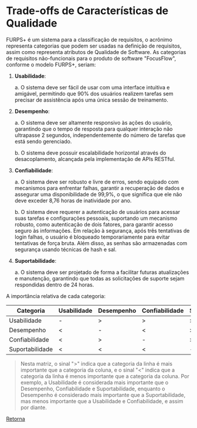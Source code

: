 # Trade-offs de Características de Qualidade

FURPS+ é um sistema para a classificação de requisitos, o acrônimo representa categorias que podem ser usadas na definição de requisitos, assim como representa atributos de Qualidade de Software.
As categorias de requisitos não-funcionais para o produto de software "FocusFlow", conforme o modelo FURPS+, seriam:

1. **Usabilidade**: 
   
   a. O sistema deve ser fácil de usar com uma interface intuitiva e amigável, permitindo que 90% dos usuários realizem tarefas sem precisar de assistência após uma única sessão de treinamento.

2. **Desempenho**: 
   
   a. O sistema deve ser altamente responsivo às ações do usuário, garantindo que o tempo de resposta para qualquer interação não ultrapasse 2 segundos, independentemente do número de tarefas que está sendo gerenciado.

   b. O sistema deve possuir escalabilidade horizontal através do desacoplamento, alcançada pela implementação de APIs RESTful.

3. **Confiabilidade**: 
   
   a. O sistema deve ser robusto e livre de erros, sendo equipado com mecanismos para enfrentar falhas, garantir a recuperação de dados e assegurar uma disponibilidade de 99,9%, o que significa que ele não deve exceder 8,76 horas de inatividade por ano.
   
   b. O sistema deve requerer a autenticação de usuários para acessar suas tarefas e configurações pessoais, suportando um mecanismo robusto, como autenticação de dois fatores, para garantir acesso seguro às informações. Em relação à segurança, após três tentativas de login falhas, o usuário é bloqueado temporariamente para evitar tentativas de força bruta. Além disso, as senhas são armazenadas com segurança usando técnicas de hash e sal.

4. **Suportabilidade**: 
   
   a. O sistema deve ser projetado de forma a facilitar futuras atualizações e manutenção, garantindo que todas as solicitações de suporte sejam respondidas dentro de 24 horas.

A importância relativa de cada categoria:

| Categoria | Usabilidade | Desempenho | Confiabilidade | Suportabilidade |
| --- | --- | --- | --- | --- |
| Usabilidade | - | > | > | > |
| Desempenho | < | - | < | > |
| Confiabilidade | < | > | - | > |
| Suportabilidade | < | < | < | - |

> Nesta matriz, o sinal ">" indica que a categoria da linha é mais importante que a categoria da coluna, e o sinal "<" indica que a categoria da linha é menos importante que a categoria da coluna. Por exemplo, a Usabilidade é considerada mais importante que o Desempenho, Confiabilidade e Suportabilidade, enquanto o Desempenho é considerado mais importante que a Suportabilidade, mas menos importante que a Usabilidade e Confiabilidade, e assim por diante.

[Retorna](../README.md)
